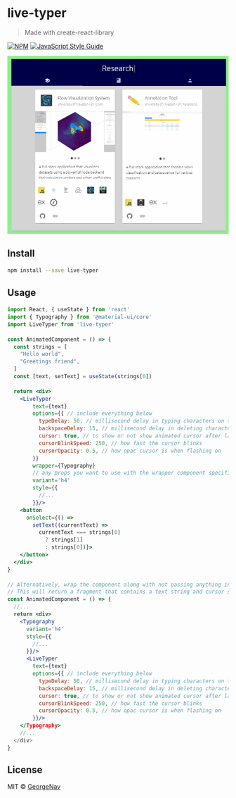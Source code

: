 # live-typer

> Made with create-react-library

[![NPM](https://img.shields.io/npm/v/live-typer.svg)](https://www.npmjs.com/package/live-typer) [![JavaScript Style Guide](https://img.shields.io/badge/code_style-standard-brightgreen.svg)](https://standardjs.com)

![Alt Text](./example.gif)

## Install

```bash
npm install --save live-typer
```

## Usage

```jsx
import React, { useState } from 'react'
import { Typography } from '@material-ui/core'
import LiveTyper from 'live-typer'

const AnimatedComponent = () => {
  const strings = [
    "Hello world",
    "Greetings friend",
  ]
  const [text, setText] = useState(strings[0])

  return <div>
    <LiveTyper
        text={text}
        options={{ // include everything below
          typeDelay: 50, // millisecond delay in typing characters on text prop change
          backspaceDelay: 15, // millisecond delay in deleting characters on text prop change
          cursor: true, // to show or not show animated cursor after last character
          cursorBlinkSpeed: 250, // how fast the cursor blinks
          cursorOpacity: 0.5, // how opac cursor is when flashing on
        }}
        wrapper={Typography}
        // any props you want to use with the wrapper component specified above
        variant='h4'
        style={{
          //...
        }}/>
    <button
      onSelect={() =>
        setText((currentText) =>
          currentText === strings[0]
            ? strings[1]
            : strings[0])}>
    </button>
  </div>
}

// Alternatively, wrap the component along with not passing anything into the wrapper prop.
// This will return a fragment that contains a text string and cursor span element
const AnimatedComponent = () => {
  //...
  return <div>
    <Typography
      variant='h4'
      style={{
        //...
      }}/>
      <LiveTyper
        text={text}
        options={{ // include everything below
          typeDelay: 50, // millisecond delay in typing characters on text prop change
          backspaceDelay: 15, // millisecond delay in deleting characters on text prop change
          cursor: true, // to show or not show animated cursor after last character
          cursorBlinkSpeed: 250, // how fast the cursor blinks
          cursorOpacity: 0.5, // how opac cursor is when flashing on
        }}/>
    </Typography>
    //...
  </div>
}
```

## License

MIT © [GeorgeNav](https://github.com/GeorgeNav)

